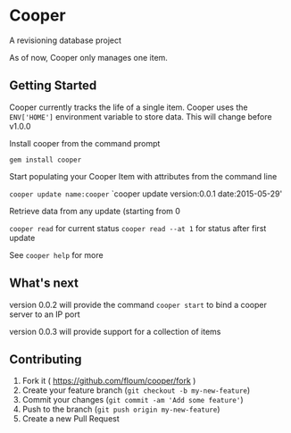 # Cooper

A revisioning database project

As of now, Cooper only manages one item.

## Getting Started
  
Cooper currently tracks the life of a single item.
Cooper uses the `ENV['HOME']` environment variable to store data.
This will change before v1.0.0

Install cooper from the command prompt

  `gem install cooper`
    
Start populating your Cooper Item with attributes from the command line

  `cooper update name:cooper`
  `cooper update version:0.0.1 date:2015-05-29'

Retrieve data from any update (starting from 0

  `cooper read` for current status
  `cooper read --at 1` for status after first update

See `cooper help` for more

## What's next
  
version 0.0.2 will provide the command `cooper start` to bind a cooper server to an IP port

version 0.0.3 will provide support for a collection of items

## Contributing

1. Fork it ( https://github.com/floum/cooper/fork )
2. Create your feature branch (`git checkout -b my-new-feature`)
3. Commit your changes (`git commit -am 'Add some feature'`)
4. Push to the branch (`git push origin my-new-feature`)
5. Create a new Pull Request
